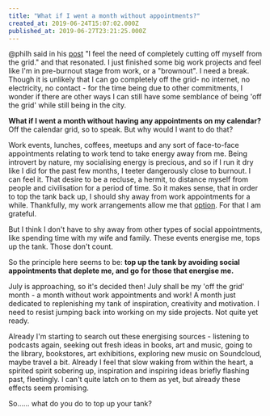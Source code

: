 ```yaml
---
title: "What if I went a month without appointments?"
created_at: 2019-06-24T15:07:02.000Z
published_at: 2019-06-27T23:21:25.000Z
---
```

@philh said in his [post](https://200wordsaday.com/words/off-the-grid-208595d0e5f5053c27) "I feel the need of completely cutting off myself from the grid." and that resonated. I just finished some big work projects and feel like I'm in pre-burnout stage from work, or a "brownout". I need a break. Though it is unlikely that I can go completely off the grid- no internet, no electricity, no contact - for the time being due to other commitments, I wonder if there are other ways I can still have some semblance of being 'off the grid' while still being in the city.  

  

**What if I went a month without having any appointments on my calendar?** Off the calendar grid, so to speak. But why would I want to do that?

  

Work events, lunches, coffees, meetups and any sort of face-to-face appointments relating to work tend to take energy away from me. Being introvert by nature, my socialising energy is precious, and so if I run it dry like I did for the past few months, I teeter dangerously close to burnout. I can feel it. That desire to be a recluse, a hermit, to distance myself from people and civilisation for a period of time. So it makes sense, that in order to top the tank back up, I should shy away from work appointments for a while. Thankfully, my work arrangements allow me that [option](https://200wordsaday.com/words/i-m-done-with-work-for-the-year-204345d07aa306c439). For that I am grateful. 

  

But I think I don't have to shy away from other types of social appointments, like spending time with my wife and family. These events energise me, tops up the tank. Those don't count.

  

So the principle here seems to be: **top up the tank by avoiding social appointments that deplete me, and go for those that energise me.**

  

July is approaching, so it's decided then! July shall be my 'off the grid' month - a month without work appointments and work! A month just dedicated to replenishing my tank of inspiration, creativity and motivation. I need to resist jumping back into working on my side projects. Not quite yet ready. 

  

Already I'm starting to search out these energising sources - listening to podcasts again, seeking out fresh ideas in books, art and music, going to the library, bookstores, art exhibitions, exploring new music on Soundcloud, maybe travel a bit. Already I feel that slow waking from within the heart, a spirited spirit sobering up, inspiration and inspiring ideas briefly flashing past, fleetingly. I can't quite latch on to them as yet, but already these effects seem promising.  

  

So...... what do you do to top up your tank?
